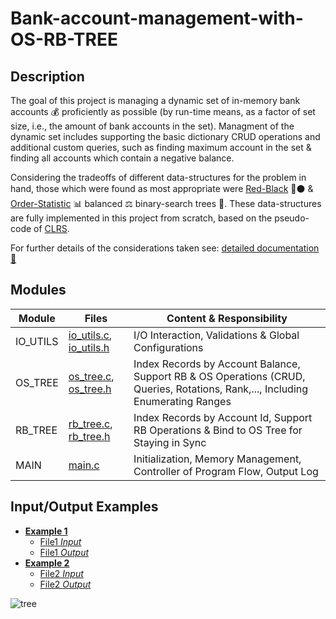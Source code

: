 # Bank-account-management-with-OS-RB-TREE

## Description
The goal of this project is managing a dynamic set of in-memory bank accounts :moneybag: proficiently as possible
(by run-time means, as a factor of set size, i.e., the amount of bank accounts in the set).
Managment of the dynamic set includes supporting the basic dictionary CRUD operations and additional custom queries, 
such as finding maximum account in the set & finding all accounts which contain a negative balance. 

Considering the tradeoffs of different data-structures for the problem in hand, 
those which were found as most appropriate were [Red-Black](https://en.wikipedia.org/wiki/Red-black_tree) :red_circle::black_circle: & [Order-Statistic](https://en.wikipedia.org/wiki/Order_statistic_tree) :bar_chart: balanced :balance_scale: binary-search trees :palm_tree:.
These data-structures are fully implemented in this project from scratch, based on the pseudo-code of [CLRS](https://en.wikipedia.org/wiki/Introduction_to_Algorithms). 

For further details of the considerations taken see: [detailed documentation :bookmark_tabs:](DetaildDocumentation/%D7%9E%D7%9E%D7%9F%2018%20-%202016%D7%90.pdf)

## Modules 
| Module         | Files                                                | Content & Responsibility                                                                                                       |
|----------------|------------------------------------------------------|--------------------------------------------------------------------------------------------------------------------------------|
| IO_UTILS       | [io_utils.c](io_utils.c), [io_utils.h](io_utils.h)  | I/O Interaction, Validations & Global Configurations                                                                           |
| OS_TREE        | [os_tree.c](os_tree.c), [os_tree.h](os_tree.h)      | Index Records by Account Balance, Support RB & OS Operations (CRUD, Queries, Rotations, Rank,..., Including Enumerating Ranges | 
| RB_TREE        | [rb_tree.c](rb_tree.c), [rb_tree.h](rb_tree.h)      | Index Records by Account Id, Support RB Operations & Bind to OS Tree for Staying in Sync                                       |                       
| MAIN           | [main.c](main.c)                                     | Initialization, Memory Management, Controller of Program Flow, Output Log                                                      |

## Input/Output Examples 
- **[Example 1](IOExamples/Example1)**
    - [File1 *Input*](IOExamples/Example1/chanan_example.txt)
    - [File1 *Output*](IOExamples/Example1/chanan_example.txt_Sun%20Mar%2013_output.txt) 
- **[Example 2](IOExamples/Example2)**
    - [File2 *Input*](IOExamples/Example2/maman_example.txt)
    - [File2 *Output*](IOExamples/Example2/maman_example.txt_Sun%20Mar%2013_output.txt) 

![tree](https://walkccc.github.io/CLRS/img/13.1-1-2.png)
